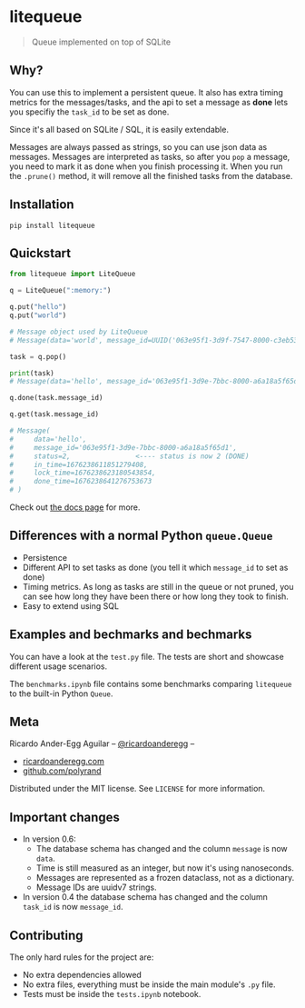 # litequeue

> Queue implemented on top of SQLite

## Why?

You can use this to implement a persistent queue. It also has extra timing
metrics for the messages/tasks, and the api to set a message as **done** lets
you specifiy the `task_id` to be set as done.

Since it's all based on SQLite / SQL, it is easily extendable.

Messages are always passed as strings, so you can use json data as messages.
Messages are interpreted as tasks, so after you `pop` a message, you need to
mark it as done when you finish processing it. When you run the `.prune()`
method, it will remove all the finished tasks from the database.

## Installation

```
pip install litequeue
```

## Quickstart

```python
from litequeue import LiteQueue

q = LiteQueue(":memory:")

q.put("hello")
q.put("world")

# Message object used by LiteQueue
# Message(data='world', message_id=UUID('063e95f1-3d9f-7547-8000-c3eb531fff93'), status=<MessageStatus.READY: 0>, in_time=1676238611851409010, lock_time=None, done_time=None)

task = q.pop()

print(task)
# Message(data='hello', message_id='063e95f1-3d9e-7bbc-8000-a6a18a5f65d1', status=1, in_time=1676238611851279408, lock_time=1676238623180543854, done_time=None)

q.done(task.message_id)

q.get(task.message_id)

# Message(
#     data='hello',
#     message_id='063e95f1-3d9e-7bbc-8000-a6a18a5f65d1',
#     status=2,                <---- status is now 2 (DONE)
#     in_time=1676238611851279408,
#     lock_time=1676238623180543854,
#     done_time=1676238641276753673
# )

```

Check out [the docs page](https://litements.exampl.io/queue/) for more.

## Differences with a normal Python `queue.Queue`

- Persistence
- Different API to set tasks as done (you tell it which `message_id` to set as done)
- Timing metrics. As long as tasks are still in the queue or not pruned, you can see how long they have been there or how long they took to finish.
- Easy to extend using SQL

## Examples and bechmarks and bechmarks

You can have a look at the `test.py` file. The tests are short and showcase
different usage scenarios.

The `benchmarks.ipynb` file contains some benchmarks comparing `litequeue` to
the built-in Python `Queue`.

## Meta

Ricardo Ander-Egg Aguilar – [@ricardoanderegg](https://twitter.com/ricardoanderegg) –

- [ricardoanderegg.com](http://ricardoanderegg.com/)
- [github.com/polyrand](https://github.com/polyrand/)

Distributed under the MIT license. See `LICENSE` for more information.

## Important changes

- In version 0.6:
  - The database schema has changed and the column `message` is now `data`.
  - Time is still measured as an integer, but now it's using nanoseconds.
  - Messages are represented as a frozen dataclass, not as a dictionary.
  - Message IDs are uuidv7 strings.
- In version 0.4 the database schema has changed and the column `task_id` is now `message_id`.

## Contributing

The only hard rules for the project are:

- No extra dependencies allowed
- No extra files, everything must be inside the main module's `.py` file.
- Tests must be inside the `tests.ipynb` notebook.
